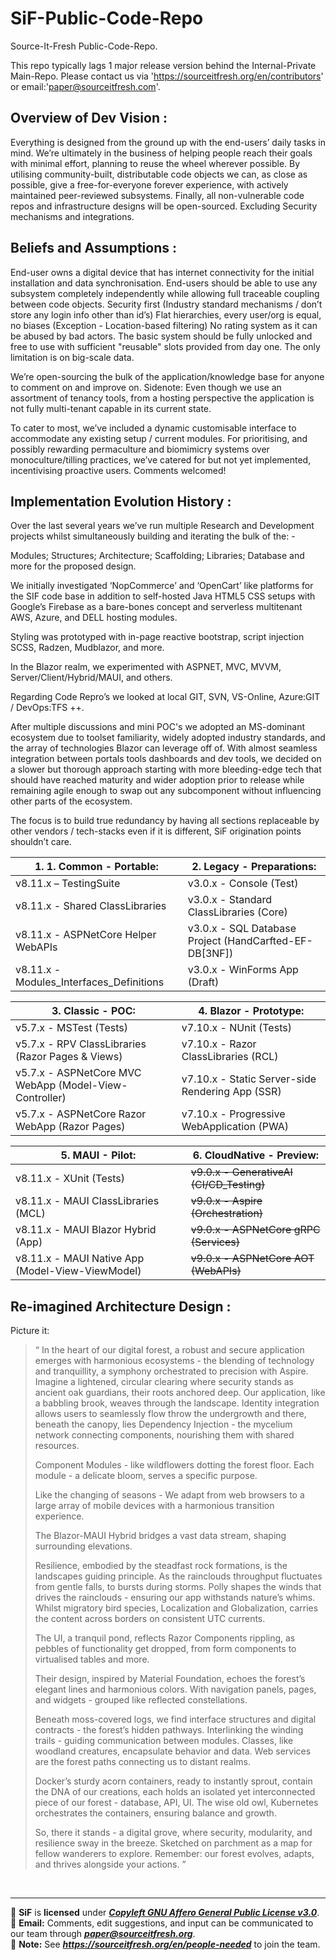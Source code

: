 # SiF-Public-Code-Repo
Source-It-Fresh Public-Code-Repo.

This repo typically lags 1 major release version behind the Internal-Private Main-Repo.
Please contact us via 'https://sourceitfresh.org/en/contributors' or email:'paper@sourceitfresh.com'.


## Overview of Dev Vision :
Everything is designed from the ground up with the end-users’ daily tasks in mind. We’re ultimately in the business of helping people reach their goals with minimal effort, planning to reuse the wheel wherever possible. By utilising community-built, distributable code objects we can, as close as possible, give a free-for-everyone forever experience, with actively maintained peer-reviewed subsystems.
Finally, all non-vulnerable code repos and infrastructure designs will be open-sourced. Excluding Security mechanisms and integrations.

## Beliefs and Assumptions : 
End-user owns a digital device that has internet connectivity for the initial installation and data synchronisation.
End-users should be able to use any subsystem completely independently while allowing full traceable coupling between code objects.
Security first (Industry standard mechanisms / don’t store any login info other than id’s)
Flat hierarchies, every user/org is equal, no biases (Exception - Location-based filtering)
No rating system as it can be abused by bad actors.
The basic system should be fully unlocked and free to use with sufficient "reusable" slots provided from day one. The only limitation is on big-scale data.

We’re open-sourcing the bulk of the application/knowledge base for anyone to comment on and improve on.
Sidenote: Even though we use an assortment of tenancy tools, from a hosting perspective the application is not fully multi-tenant capable in its current state.

To cater to most, we’ve included a dynamic customisable interface to accommodate any existing setup / current modules. For prioritising, and possibly rewarding permaculture and biomimicry systems over monoculture/tilling practices, we’ve catered for but not yet implemented, incentivising proactive users. Comments welcomed!

##	Implementation Evolution History : 
Over the last several years we’ve run multiple Research and Development projects whilst simultaneously building and iterating the bulk of the: -

Modules; Structures; Architecture; Scaffolding; Libraries; Database and more for the proposed design.

We initially investigated ‘NopCommerce’ and ‘OpenCart’ like platforms for the SIF code base in addition to self-hosted Java HTML5 CSS setups with Google’s Firebase as a bare-bones concept and serverless multitenant AWS, Azure, and DELL hosting modules.

Styling was prototyped with in-page reactive bootstrap, script injection SCSS, Radzen, Mudblazor, and more.

In the Blazor realm, we experimented with ASPNET, MVC, MVVM, Server/Client/Hybrid/MAUI, and others.

Regarding Code Repro’s we looked at local GIT, SVN, VS-Online, Azure:GIT / DevOps:TFS ++.

After multiple discussions and mini POC's we adopted an MS-dominant ecosystem due to toolset familiarity, widely adopted industry standards, and the array of technologies Blazor can leverage off of. With almost seamless integration between portals tools dashboards and dev tools, we decided on a slower but thorough approach starting with more bleeding-edge tech that should have reached maturity and wider adoption prior to release while remaining agile enough to swap out any subcomponent without influencing other parts of the ecosystem.

The focus is to build true redundancy by having all sections replaceable by other vendors / tech-stacks even if it is different, SiF origination points shouldn’t care.

| 1. 1.	Common - Portable:                | 2.	Legacy - Preparations:                            |
|-----------------------------------------|-------------------------------------------------------|
| v8.11.x – TestingSuite                  | v3.0.x - Console (Test)                               |
| v8.11.x - Shared ClassLibraries         | v3.0.x - Standard ClassLibraries (Core)               |
| v8.11.x - ASPNetCore Helper WebAPIs     | v3.0.x - SQL Database Project (HandCarfted-EF-DB[3NF])|
| v8.11.x - Modules_Interfaces_Definitions| v3.0.x - WinForms App (Draft)                         |

| 3.	Classic - POC:                                     | 4.	Blazor - Prototype:                           |
|--------------------------------------------------------|--------------------------------------------------|
| v5.7.x - MSTest (Tests)                                | v7.10.x - NUnit (Tests)                          |
| v5.7.x - RPV ClassLibraries (Razor Pages & Views)      | v7.10.x - Razor ClassLibraries (RCL)             |
| v5.7.x - ASPNetCore MVC WebApp (Model-View-Controller) | v7.10.x - Static Server-side Rendering App (SSR) |
| v5.7.x - ASPNetCore Razor WebApp (Razor Pages)         | v7.10.x - Progressive WebApplication (PWA)       |

| 5.	MAUI - Pilot:                                | 6.	CloudNative - Preview:             |
|--------------------------------------------------|---------------------------------------|
| v8.11.x - XUnit (Tests)                          | ~~v9.0.x - GenerativeAI (CI/CD_Testing)~~ |
| v8.11.x - MAUI ClassLibraries (MCL)              | ~~v9.0.x - Aspire (Orchestration)~~       |
| v8.11.x - MAUI Blazor Hybrid (App)               | ~~v9.0.x - ASPNetCore gRPC (Services)~~   |
| v8.11.x - MAUI Native App (Model-View-ViewModel) | ~~v9.0.x - ASPNetCore AOT (WebAPIs)~~     |

## Re-imagined Architecture Design : 
Picture it: 
> “
> In the heart of our digital forest, a robust and secure application emerges with harmonious ecosystems - the blending of technology and tranquillity, a symphony orchestrated to precision with Aspire.  Imagine a lightened, circular clearing where security stands as ancient oak guardians, their roots anchored deep. Our application, like a babbling brook, weaves through the landscape.  Identity integration allows users to seamlessly flow throw the undergrowth and there, beneath the canopy, lies Dependency Injection - the mycelium network connecting components, nourishing them with shared resources.
>
> Component Modules - like wildflowers dotting the forest floor. Each module - a delicate bloom, serves a specific purpose.
>
> Like the changing of seasons - We adapt from web browsers to a large array of mobile devices with a harmonious transition experience.
>
> The Blazor-MAUI Hybrid bridges a vast data stream, shaping surrounding elevations.
>
> Resilience, embodied by the steadfast rock formations, is the landscapes guiding principle. As the rainclouds throughput fluctuates from gentle falls, to bursts during storms. Polly shapes the winds that drives the rainclouds - ensuring our app withstands nature’s whims. Whilst migratory bird species, Localization and Globalization, carries the content across borders on consistent UTC currents.
>
> The UI, a tranquil pond, reflects Razor Components rippling, as pebbles of functionality get dropped, from form components to virtualised tables and more.
>
> Their design, inspired by Material Foundation, echoes the forest’s elegant lines and harmonious colors. With navigation panels, pages, and widgets - grouped like reflected constellations.
>
> Beneath moss-covered logs, we find interface structures and digital contracts - the forest’s hidden pathways. Interlinking the winding trails - guiding communication between modules. Classes, like woodland creatures, encapsulate behavior and data. Web services are the forest paths connecting us to distant realms.
>
> Docker’s sturdy acorn containers, ready to instantly sprout, contain the DNA of our creations, each holds an isolated yet interconnected piece of our forest - database, API, UI. The wise old owl, Kubernetes orchestrates the containers, ensuring balance and growth.
>
> So, there it stands - a digital grove, where security, modularity, and resilience sway in the breeze. Sketched on parchment as a map for fellow wanderers to explore. Remember: our forest evolves, adapts, and thrives alongside your actions.
> ”

<br>

---

:scroll: **SiF** is **licensed** under [_**Copyleft GNU Affero General Public License v3.0**_](https://www.gnu.org/licenses/agpl-3.0.en.html). <br>
:email: **Email:** Comments, edit suggestions, and input can be communicated to our team through [**_paper@sourceitfresh.org_**](mailto:paper@sourceitfresh.org?subject=SIF%20Paper%20Feedback). <br>
:handshake: **Note:** See _**https://sourceitfresh.org/en/people-needed**_ to join the team. <br>
